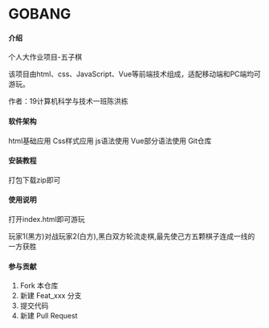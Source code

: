 # GOBANG

#### 介绍
个人大作业项目-五子棋

该项目由html、css、JavaScript、Vue等前端技术组成，适配移动端和PC端均可游玩。

作者：19计算机科学与技术一班陈洪栋
#### 软件架构
html基础应用
Css样式应用
js语法使用
Vue部分语法使用
Git仓库
#### 安装教程

打包下载zip即可

#### 使用说明

打开index.html即可游玩

玩家1(黑方)对战玩家2(白方),黑白双方轮流走棋,最先使己方五颗棋子连成一线的一方获胜

#### 参与贡献

1.  Fork 本仓库
2.  新建 Feat_xxx 分支
3.  提交代码
4.  新建 Pull Request


